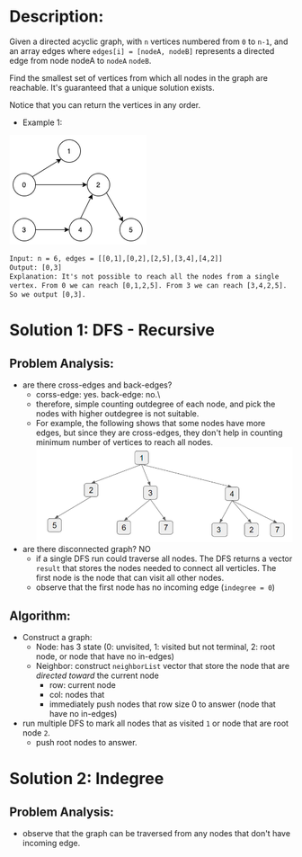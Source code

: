 # Description:

Given a directed acyclic graph, with `n` vertices numbered from `0` to `n-1`, and an array edges where `edges[i] = [nodeA, nodeB]` represents a directed edge from node nodeA to `nodeA` `nodeB`.

Find the smallest set of vertices from which all nodes in the graph are reachable. It's guaranteed that a unique solution exists.

Notice that you can return the vertices in any order.

* Example 1: 

![image info](./1.png)

```
Input: n = 6, edges = [[0,1],[0,2],[2,5],[3,4],[4,2]]
Output: [0,3]
Explanation: It's not possible to reach all the nodes from a single vertex. From 0 we can reach [0,1,2,5]. From 3 we can reach [3,4,2,5]. So we output [0,3].
```

# Solution 1: DFS - Recursive
## Problem Analysis: 
* are there cross-edges and back-edges?
    * corss-edge: yes. back-edge: no.\
    * therefore, simple counting outdegree of each node, and pick the nodes with higher outdegree is not suitable.
    * For example, the following shows that some nodes have more edges, but since they are cross-edges, they don't help in counting minimum number of vertices to reach all nodes. ![image info](./2.png)
* are there disconnected graph? NO
    * if a single DFS run could traverse all nodes. The DFS returns a vector `result` that stores the nodes needed to connect all verticles. The first node is the node that can visit all other nodes.
    * observe that the first node has no incoming edge (`indegree = 0`)

## Algorithm: 
* Construct a graph:
    * Node: has 3 state (0: unvisited, 1: visited but not terminal, 2: root node, or node that have no in-edges)
    * Neighbor: construct `neighborList` vector that store the node that are *directed toward* the current node
        * row: current node
        * col: nodes that 
        * immediately push nodes that row size 0 to answer (node that have no in-edges)
* run multiple DFS to mark all nodes that as visited `1` or node that are root node `2`.
    * push root nodes to answer.

# Solution 2: Indegree
## Problem Analysis: 
* observe that the graph can be traversed from any nodes that don't have incoming edge.